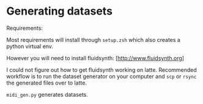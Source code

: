 # Generating datasets

Requirements:

Most requirements will install through `setup.zsh` which also creates
a python virtual env.

However you will need to install fluidsynth: [http://www.fluidsynth.org]

I could not figure out how to get fluidsynth working on latte.
Recommended workflow is to run the dataset generator on your computer
and `scp` or `rsync` the generated files over to latte.

`midi_gen.py` generates datasets.
